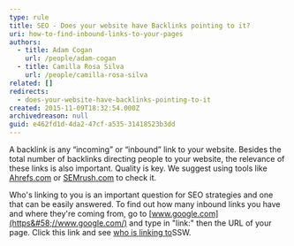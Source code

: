 ```yaml
---
type: rule
title: SEO - Does your website have Backlinks pointing to it?
uri: how-to-find-inbound-links-to-your-pages
authors:
  - title: Adam Cogan
    url: /people/adam-cogan
  - title: Camilla Rosa Silva
    url: /people/camilla-rosa-silva
related: []
redirects:
  - does-your-website-have-backlinks-pointing-to-it
created: 2015-11-09T18:32:54.000Z
archivedreason: null
guid: e462fd1d-4da2-47cf-a535-31418523b3dd
---
```


A backlink is any “incoming” or “inbound” link to your website. Besides the total number of backlinks directing people to your website, the relevance of these links is also important. Quality is key. We suggest using tools like [Ahrefs.com](https&#58;//ahrefs.com/) or [SEMrush.com](https&#58;//www.semrush.com/) to check it.





Who's linking to you is an important question for SEO strategies and one that can be easily answered. To find out how many inbound links you have and where they're coming from, go to [www.google.com](https&#58;//www.google.com/) and type in "link:" then the URL of your page. Click this link and see [who is linking to](https&#58;//www.google.com/?gfe_rd=cr&amp;ei=rps7VumlEIGC8QfOwKeICA&amp;gws_rd=cr&amp;fg=1#safe=off&amp;q=link&#58;http&#58;//www.ssw.com.au)SSW.


<!--endintro-->
